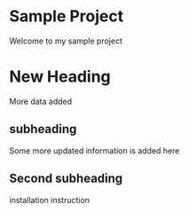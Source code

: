 # Sample Project
Welcome to my sample project

# New Heading
More data added

## subheading
Some more updated information is added here

## Second subheading
installation instruction
